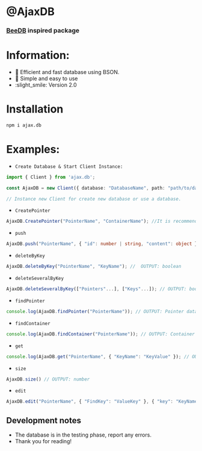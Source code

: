 # @AjaxDB
### [BeeDB](https://github.com/theMarzon/BeeDB) inspired package
# Information:
- :wrench: Efficient and fast database using BSON.
- :butterfly: Simple and easy to use
- :slight_smile: Version 2.0

# Installation
```sh
npm i ajax.db
```

# Examples:
- `Create Database & Start Client Instance:`
```ts
import { Client } from 'ajax.db';

const AjaxDB = new Client({ database: "DatabaseName", path: "path/to/databases" });

// Instance new Client for create new database or use a database.
```
- `CreatePointer`
```ts
AjaxDB.CreatePointer("PointerName", "ContainerName"); //It is recommended to put everything together
```
- `push`
```ts
AjaxDB.push("PointerName", { "id": number | string, "content": object }, AUTO_INCREMENT: boolean); // If AUTO_INCREMENT is true it is not necessary to declare the id, content is required 
```
- `deleteByKey`
```ts
AjaxDB.deleteByKey("PointerName", "KeyName"); //  OUTPUT: boolean
```
- `deleteSeveralByKey`
```ts
AjaxDB.deleteSeveralByKey(["Pointers"...], ["Keys"...]); // OUTPUT: boolean
```
- `findPointer`
```ts
console.log(AjaxDB.findPointer("PointerName")); // OUTPUT: Pointer data
```
- `findContainer`
```ts
console.log(AjaxDB.findContainer("PointerName")); // OUTPUT: Container data
```
- `get`
```ts
console.log(AjaxDB.get("PointerName", { "KeyName": "KeyValue" }); // OUTPUT: key data
```
- `size`
```ts
AjaxDB.size() // OUTPUT: number
```
- `edit`
```ts
AjaxDB.edit("PointerName", { "FindKey": "ValueKey" }, { "key": "KeyName", "value": "ValueForKey" });
```

## Development notes
- The database is in the testing phase, report any errors.
- Thank you for reading!
